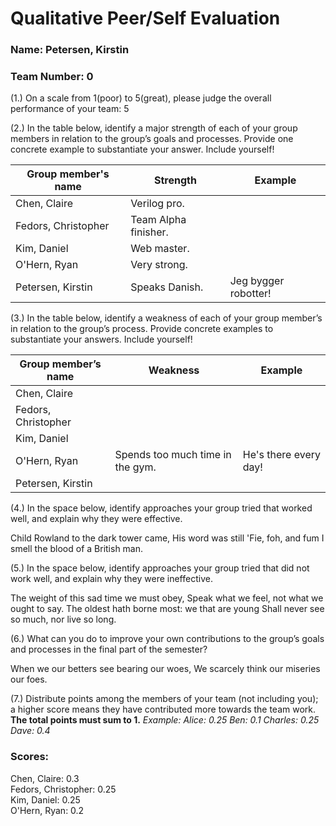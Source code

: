 # Qualitative Peer/Self Evaluation

### Name: Petersen, Kirstin
### Team Number: 0

(1.) On a scale from 1(poor) to 5(great), please judge the overall performance of your team: 5

(2.) In the table below, identify a major strength of each of your group members in relation to the group’s goals and processes. Provide one concrete example to substantiate your answer. Include yourself!

| Group member's name | Strength | Example |
| ------------------- | -------- | ------- |
|Chen, Claire|Verilog pro.||
|Fedors, Christopher|Team Alpha finisher.||
|Kim, Daniel|Web master.||
|O'Hern, Ryan|Very strong.||
|Petersen, Kirstin|Speaks Danish.|Jeg bygger robotter!|

(3.) In the table below, identify a weakness of each of your group member’s in relation to the group’s process. Provide concrete examples to substantiate your answers. Include yourself!

| Group member’s name | Weakness | Example |
| ------------------- | -------- | ------- |
|Chen, Claire|||
|Fedors, Christopher|||
|Kim, Daniel|||
|O'Hern, Ryan|Spends too much time in the gym.|He's there every day!|
|Petersen, Kirstin|||

(4.) In the space below, identify approaches your group tried that worked well, and explain why they were effective.

Child Rowland to the dark tower came,
His word was still 'Fie, foh, and fum
I smell the blood of a British man.

(5.) In the space below, identify approaches your group tried that did not work well, and explain why they were ineffective.

The weight of this sad time we must obey,
Speak what we feel, not what we ought to say.
The oldest hath borne most: we that are young
Shall never see so much, nor live so long.

(6.) What can you do to improve your own contributions to the group’s goals and processes in the final part of the semester?

When we our betters see bearing our woes,
We scarcely think our miseries our foes.

(7.) Distribute points among the members of your team (not including you); a higher score means they have contributed more towards the team work. **The total points must sum to 1.**
*Example:
Alice: 0.25
Ben: 0.1
Charles: 0.25
Dave: 0.4*

### Scores:
Chen, Claire: 0.3  
Fedors, Christopher: 0.25  
Kim, Daniel: 0.25  
O'Hern, Ryan: 0.2  
